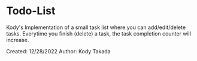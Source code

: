 # Todo-List
Kody's Implementation of a small task list where you can add/edit/delete tasks. Everytime you finish (delete) a task, the task completion counter will increase.

Created: 12/28/2022 Author: Kody Takada
